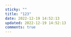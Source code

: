 ```yaml
---
sticky: ""
title: "123"
date: 2022-12-19 14:52:13
updated: 2022-12-19 14:52:13
comments: true
---
```

